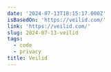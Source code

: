```yaml
---
date: '2024-07-13T18:15:17.000Z'
isBasedOn: 'https://veilid.com/'
link: 'https://veilid.com/'
slug: 2024-07-13-veilid
tags:
  - code
  - privacy
title: Veilid
---
```

 
